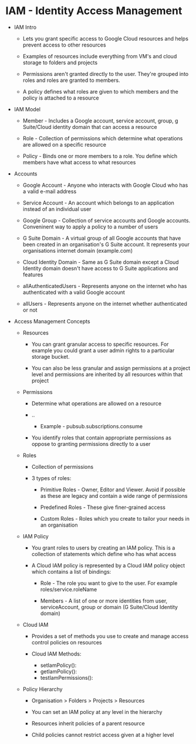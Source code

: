 # IAM - Identity Access Management

* IAM Intro

    * Lets you grant specific access to Google Cloud resources and helps prevent access to other resources

    * Examples of resources include everything from VM's and cloud storage to folders and projects

    * Permissions aren't granted directly to the user. They're grouped into roles and roles are granted to members. 

    * A policy defines what roles are given to which members and the policy is attached to a resource


* IAM Model

    * Member - Includes a Google account, service account, group, g Suite/Cloud identity domain that can access a resource

    * Role - Collection of permissions which determine what operations are allowed on a specific resource

    * Policy - Binds one or more members to a role. You define which members have what access to what resources


* Accounts

    * Google Account - Anyone who interacts with Google Cloud who has a valid e-mail address

    * Service Account - An account which belongs to an application instead of an individual user

    * Google Group - Collection of service accounts and Google accounts. Conveninent way to apply a policy to a number of users

    * G Suite Domain - A virtual group of all Google accounts that have been created in an organisation's G Suite account. It represents your organisations internet domain (example.com)

    * Cloud Identity Domain - Same as G Suite domain except a Cloud Identity domain doesn't have access to G Suite applications and features

    * allAuthenticatedUsers - Represents anyone on the internet who has authenticated with a valid Google account

    * allUsers - Represents anyone on the internet whether authenticated or not


* Access Management Concepts

    * Resources

        * You can grant granular access to specific resources. For example you could grant a user admin rights to a particular storage bucket. 
    
        * You can also be less granular and assign permissions at a project level and permissions are inherited by all resources within that project

    * Permissions

        * Determine what operations are allowed on a resource

        * <service>.<resource>.<verb>

            * Example - pubsub.subscriptions.consume
        
        * You identify roles that contain appropriate permissions as oppose to granting permissions directly to a user

    * Roles

        * Collection of permissions

        * 3 types of roles:

            * Primitive Roles - Owner, Editor and Viewer. Avoid if possible as these are legacy and contain a wide range of permissions

            * Predefined Roles - These give finer-grained access

            * Custom Roles - Roles which you create to tailor your needs in an organisation

    * IAM Policy

        * You grant roles to users by creating an IAM policy. This is a collection of statements which define who has what access

        * A Cloud IAM policy is represented by a Cloud IAM policy object which contains a list of bindings:

            * Role - The role you want to give to the user. For example roles/service.roleName

            * Members - A list of one or more identities from user, serviceAccount, group or domain (G Suite/Cloud Identity domain)
        
    
    * Cloud IAM

        * Provides a set of methods you use to create and manage access control policies on resources

        * Cloud IAM Methods:

            * setIamPolicy():
            * getIamPolicy():
            * testIamPermissions():
        
    
    * Policy Hierarchy

        * Organisation > Folders > Projects > Resources

        * You can set an IAM policy at any level in the hierarchy

        * Resources inherit policies of a parent resource

        * Child policies cannot restrict access given at a higher level
